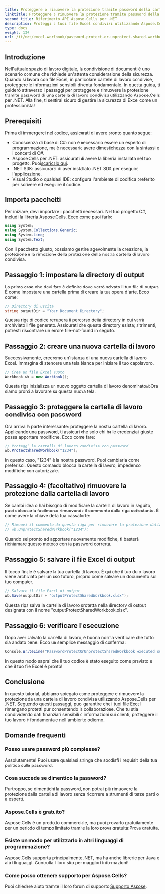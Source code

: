 ```yaml
---
title: Proteggere o rimuovere la protezione tramite password della cartella di lavoro condivisa
linktitle: Proteggere o rimuovere la protezione tramite password della cartella di lavoro condivisa
second_title: Riferimento API Aspose.Cells per .NET
description: Proteggi i tuoi file Excel condivisi utilizzando Aspose.Cells per .NET con la nostra semplice guida sulle tecniche di protezione e rimozione della protezione tramite password.
type: docs
weight: 120
url: /it/net/excel-workbook/password-protect-or-unprotect-shared-workbook/
---
```

## Introduzione

Nell'attuale spazio di lavoro digitale, la condivisione di documenti è uno scenario comune che richiede un'attenta considerazione della sicurezza. Quando si lavora con file Excel, in particolare cartelle di lavoro condivise, proteggere le informazioni sensibili diventa fondamentale. In questa guida, ti guiderò attraverso i passaggi per proteggere e rimuovere la protezione tramite password di una cartella di lavoro condivisa utilizzando Aspose.Cells per .NET. Alla fine, ti sentirai sicuro di gestire la sicurezza di Excel come un professionista!

## Prerequisiti

Prima di immergerci nel codice, assicurati di avere pronto quanto segue:

- Conoscenza di base di C#: non è necessario essere un esperto di programmazione, ma è necessario avere dimestichezza con la sintassi e i concetti di C#.
-  Aspose.Cells per .NET: assicurati di avere la libreria installata nel tuo progetto. Puoi[scaricalo qui](https://releases.aspose.com/cells/net/).
- .NET SDK: assicurarsi di aver installato .NET SDK per eseguire l'applicazione.
- Visual Studio o qualsiasi IDE: configura l'ambiente di codifica preferito per scrivere ed eseguire il codice.

## Importa pacchetti

Per iniziare, devi importare i pacchetti necessari. Nel tuo progetto C#, includi la libreria Aspose.Cells. Ecco come puoi farlo:

```csharp
using System;
using System.Collections.Generic;
using System.Linq;
using System.Text;
```

Con il pacchetto giusto, possiamo gestire agevolmente la creazione, la protezione e la rimozione della protezione della nostra cartella di lavoro condivisa. 

## Passaggio 1: impostare la directory di output

La prima cosa che devi fare è definire dove verrà salvato il tuo file di output. È come impostare una cartella prima di creare la tua opera d'arte. Ecco come:

```csharp
// Directory di uscita
string outputDir = "Your Document Directory";
```

Questa riga di codice recupera il percorso della directory in cui verrà archiviato il file generato. Assicurati che questa directory esista; altrimenti, potresti riscontrare un errore file-not-found in seguito.

## Passaggio 2: creare una nuova cartella di lavoro

Successivamente, creeremo un'istanza di una nuova cartella di lavoro Excel. Immagina di stendere una tela bianca per iniziare il tuo capolavoro.

```csharp
// Crea un file Excel vuoto
Workbook wb = new Workbook();
```

 Questa riga inizializza un nuovo oggetto cartella di lavoro denominato`wb`Ora siamo pronti a lavorare su questa nuova tela.

## Passaggio 3: proteggere la cartella di lavoro condivisa con password

Ora arriva la parte interessante: proteggere la nostra cartella di lavoro. Applicando una password, ti assicuri che solo chi ha le credenziali giuste possa apportare modifiche. Ecco come fare:

```csharp
// Proteggi la cartella di lavoro condivisa con password
wb.ProtectSharedWorkbook("1234");
```

In questo caso, "1234" è la nostra password. Puoi cambiarla come preferisci. Questo comando blocca la cartella di lavoro, impedendo modifiche non autorizzate.

## Passaggio 4: (facoltativo) rimuovere la protezione dalla cartella di lavoro

Se cambi idea o hai bisogno di modificare la cartella di lavoro in seguito, puoi sbloccarla facilmente rimuovendo il commento dalla riga sottostante. È come avere la chiave della tua cassaforte:

```csharp
// Rimuovi il commento da questa riga per rimuovere la protezione dalla cartella di lavoro condivisa
// wb.UnprotectSharedWorkbook("1234");
```

Quando sei pronto ad apportare nuovamente modifiche, ti basterà richiamare questo metodo con la password corretta.

## Passaggio 5: salvare il file Excel di output

Il tocco finale è salvare la tua cartella di lavoro. È qui che il tuo duro lavoro viene archiviato per un uso futuro, proprio come salvare un documento sul tuo computer.

```csharp
// Salvare il file Excel di output
wb.Save(outputDir + "outputProtectSharedWorkbook.xlsx");
```

Questa riga salva la cartella di lavoro protetta nella directory di output designata con il nome "outputProtectSharedWorkbook.xlsx". 

## Passaggio 6: verificare l'esecuzione

Dopo aver salvato la cartella di lavoro, è buona norma verificare che tutto sia andato bene. Ecco un semplice messaggio di conferma:

```csharp
Console.WriteLine("PasswordProtectOrUnprotectSharedWorkbook executed successfully.\r\n");
```

In questo modo saprai che il tuo codice è stato eseguito come previsto e che il tuo file Excel è pronto!

## Conclusione

In questo tutorial, abbiamo spiegato come proteggere e rimuovere la protezione da una cartella di lavoro condivisa utilizzando Aspose.Cells per .NET. Seguendo questi passaggi, puoi garantire che i tuoi file Excel rimangano protetti pur consentendo la collaborazione. Che tu stia condividendo dati finanziari sensibili o informazioni sui clienti, proteggere il tuo lavoro è fondamentale nell'ambiente odierno.

## Domande frequenti

### Posso usare password più complesse?
Assolutamente! Puoi usare qualsiasi stringa che soddisfi i requisiti della tua politica sulle password.

### Cosa succede se dimentico la password?
Purtroppo, se dimentichi la password, non potrai più rimuovere la protezione dalla cartella di lavoro senza ricorrere a strumenti di terze parti o a esperti.

### Aspose.Cells è gratuito?
 Aspose.Cells è un prodotto commerciale, ma puoi provarlo gratuitamente per un periodo di tempo limitato tramite la loro prova gratuita:[Prova gratuita](https://releases.aspose.com/).

### Esiste un modo per utilizzarlo in altri linguaggi di programmazione?
Aspose.Cells supporta principalmente .NET, ma ha anche librerie per Java e altri linguaggi. Controlla il loro sito per maggiori informazioni!

### Come posso ottenere supporto per Aspose.Cells?
 Puoi chiedere aiuto tramite il loro forum di supporto:[Supporto Aspose](https://forum.aspose.com/c/cells/9).